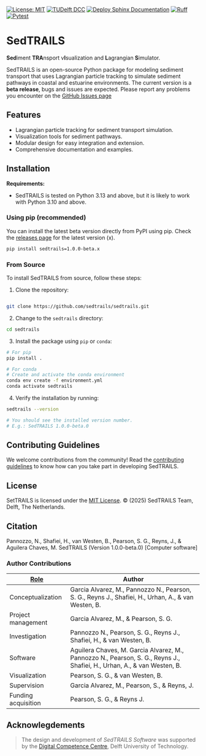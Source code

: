 [![License: MIT](https://img.shields.io/badge/License-MIT-yellow.svg)](https://opensource.org/licenses/MIT)
[![TUDelft DCC](https://img.shields.io/badge/tu_delft-DCC-black?style=flat&label=TU%20Delft&labelColor=%23000000%20&color=%2300A6D6)](https://dcc.tudelft.nl)
[![Deploy Sphinx Documentation](https://github.com/sedtrails/sedtrails/actions/workflows/publish.yml/badge.svg)](https://github.com/sedtrails/sedtrails/actions/workflows/publish.yml)
[![Ruff](https://github.com/sedtrails/sedtrails/actions/workflows/ruff.yml/badge.svg?branch=dev)](https://github.com/sedtrails/sedtrails/actions/workflows/ruff.yml)
[![Pytest](https://github.com/sedtrails/sedtrails/actions/workflows/pytest.yml/badge.svg?branch=dev&event=push)](https://github.com/sedtrails/sedtrails/actions/workflows/pytest.yml)

# SedTRAILS
**Sed**iment **TRA**nsport v**I**sualization and **L**agrangian **S**imulator.

SedTRAILS is an open-source Python package for modeling sediment transport that uses Lagrangian particle tracking to simulate sediment pathways in coastal and estuarine environments. The current version is a **beta release**, bugs and issues are expected. Please report any problems you encounter on the [GitHub Issues page](https://github.com/sedtrails/sedtrails/issues)

## Features
- Lagrangian particle tracking for sediment transport simulation.
- Visualization tools for sediment pathways.
- Modular design for easy integration and extension.
- Comprehensive documentation and examples.


## Installation

**Requirements:**
- SedTRAILS is tested on Python 3.13 and above, but it is likely to work with Python 3.10 and above.


### Using pip (recommended)
You can install the latest beta version directly from PyPI using pip. Check the [releases page](https://pypi.org/project/sedtrails/#history) for the latest version (x).

```bash
pip install sedtrails=1.0.0-beta.x
```

### From Source
To install SedTRAILS from source, follow these steps:

1. Clone the repository:
```bash

git clone https://github.com/sedtrails/sedtrails.git
```

2. Change to the `sedtrails` directory:
```bash
cd sedtrails
```

3. Install the package using `pip` or `conda`:

```bash
# For pip
pip install .
```

```bash
# For conda
# Create and activate the conda environment
conda env create -f environment.yml
conda activate sedtrails
```

4. Verify the installation by running:
```bash
sedtrails --version

# You should see the installed version number.
# E.g.: SedTRAILS 1.0.0-beta.0
```

## Contributing Guidelines
We welcome contributions from the community! Read the [contributing guidelines](CONTRIBUTING.md) to know how can you take part in developing SedTRAILS. 

## License
SetTRAILS is licensed under the [MIT License](LICENSE).
&copy; (2025) SedTRAILS Team, Delft, The Netherlands. 

## Citation

Pannozzo, N., Shafiei, H., van Westen, B., Pearson, S. G., Reyns, J., & Aguilera Chaves, M. SedTRAILS (Version 1.0.0-beta.0) [Computer software]

### Author Contributions
| [Role](https://credit.niso.org/contributor-roles-defined/) | Author                                                                                                                    |
| ---------------------------------------------------------- | ------------------------------------------------------------------------------------------------------------------------- |
| Conceptualization                                          | Garcia Alvarez, M., Pannozzo N., Pearson, S. G., Reyns J., Shafiei, H., Urhan, A., & van Westen, B.                       |
| Project management                                         | Garcia Alvarez, M., & Pearson, S. G.                                                                                      |
| Investigation                                              | Pannozzo N., Pearson, S. G., Reyns J., Shafiei, H., & van Westen, B.                                                      |
| Software                                                   | Aguilera Chaves, M. Garcia Alvarez, M., Pannozzo N., Pearson, S. G., Reyns J.,  Shafiei, H., Urhan, A., &  van Westen, B. |
| Visualization                                              | Pearson, S. G., & van Westen, B.                                                                                          |
| Supervision                                                | Garcia Alvarez, M., Pearson, S., & Reyns, J.                                                                              |
| Funding acquisition                                        | Pearson, S. G., & Reyns J.                                                                                                |
## Acknowlegdements

> The design and development of *SedTRAILS Software* was supported by the [Digital Competence Centre](https://dcc.tudelft.nl/), Delft University of Technology. 
